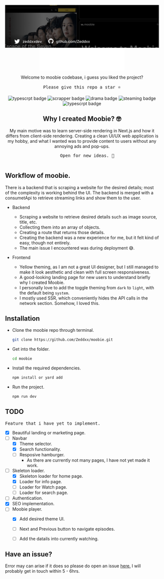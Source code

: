 <img src="/public/assets/images/banner.jpeg" alt="moobie banner" width="full" />

<div align="center">
  <img src="/public/assets/logos/moobie-light.svg" width="280" alt="moobie logo" align="center" />
   <p>Welcome to moobie codebase, i guess you liked the project?</p>
  <pre>Please give this repo a star ⭐️</pre>
  <img src="https://img.shields.io/badge/NextJs-Typescript-blue" alt="typescrpt badge" />
  <img src="https://img.shields.io/badge/web-scrapper-red" alt="scrapper badge" />
  <img src="https://img.shields.io/badge/Korean-Drama-pink" alt="drama badge" />
  <img src="https://img.shields.io/badge/video-streaming-yellow" alt="steaming badge" />
  <img src="https://img.shields.io/badge/TailwindCss-blue" alt="typescrpt badge" />
</div>

<div align="center">
  <h2>
    Why I created Moobie? 🤓
  </h2>
  <p>
    My main motive was to learn server-side rendering in Next.js and how it differs from client-side rendering. Creating a clean UI/UX web application is my hobby, and what I wanted was to provide content to users without any annoying ads and pop-ups.
  </p>
  <pre>
    Open for new ideas. 🫡
  </pre>
</div>

## Workflow of moobie.
There is a backend that is scraping a website for the desired details; most of the complexity is working behind the UI. The backend is merged with a consumetApi to retrieve streaming links and show them to the user.
- Backend
  - Scraping a website to retrieve desired details such as image source, title, etc.
  - Collecting them into an array of objects.
  - Creating a route that returns those details.
  - Creating the backend was a new experience for me, but it felt kind of easy, though not entirely.
  - The main issue I encountered was during deployment 😅.
  
- Frontend
  - Yellow theming, as I am not a great UI designer, but I still managed to make it look aesthetic and clean with full screen responsiveness.
  - A good-looking landing page for new users to understand briefly why I created Moobie.
  - I personally love to add the toggle theming from `dark` to `light`, with the default being `system`.
  - I mostly used SSR, which conveniently hides the API calls in the network section. Somehow, I loved this.


## Installation
- Clone the moobie repo through terminal.

  ```bash
  git clone https://github.com/Zeddxx/moobie.git
  ```

- Get into the folder.
  
   ```bash
   cd moobie
   ```

- Install the required dependencies.
  ```bash
  npm install or yard add
  ```

- Run the project.
  ```bash
  npm run dev
  ```

## TODO
<pre>Feature that i have yet to implement.</pre>

- [x] Beautiful landing or marketing page.
- [ ] Navbar
  - [x] Theme selector.
  - [x] Search functionality.
  - [ ] Resposive hamburger.
     - As there are currently not many pages, I have not yet made it work.
- [ ] Skeleton loader.
  - [x] Skeleton loader for home page.
  - [x] Loader for info page.
  - [ ] Loader for Watch page.
  - [ ] Loader for search page.
- [ ] Authentication.
- [x] SEO implementation.
- [ ] Moobie player.
  - [x] Add desired theme UI.
  - [ ] Next and Previous button to navigate episodes.
  - [ ] Add the datails into currently watching.


## Have an issue?

Error may can arise if it does so please do open an issue <a href="https://github.com/Zeddxx/moobie/issues" title="moobie issue">here.</a> I will probably get in touch within 5 - 6hrs.
